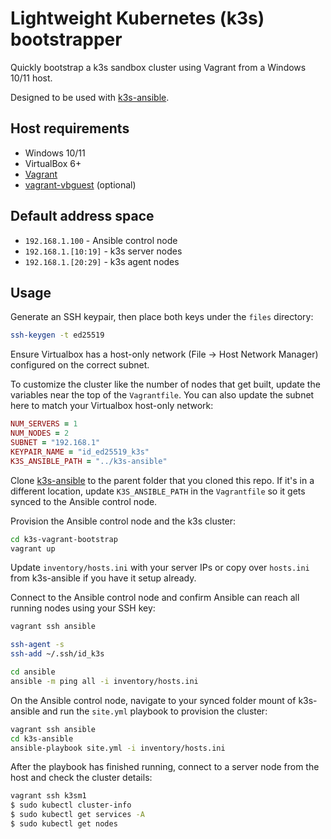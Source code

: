 # Lightweight Kubernetes (k3s) bootstrapper

Quickly bootstrap a k3s sandbox cluster using Vagrant from a Windows 10/11 host.

Designed to be used with [k3s-ansible](https://github.com/k3s-io/k3s-ansible).

## Host requirements

- Windows 10/11
- VirtualBox 6+
- [Vagrant](https://www.vagrantup.com/)
- [vagrant-vbguest](https://github.com/dotless-de/vagrant-vbguest) (optional)

## Default address space

- `192.168.1.100` - Ansible control node
- `192.168.1.[10:19]` - k3s server nodes
- `192.168.1.[20:29]` - k3s agent nodes

## Usage

Generate an SSH keypair, then place both keys under the `files` directory:

```bash
ssh-keygen -t ed25519
```

Ensure Virtualbox has a host-only network (File -> Host Network Manager) configured on the correct subnet.

To customize the cluster like the number of nodes that get built, update the variables near the top of the `Vagrantfile`. You can also update the subnet here to match your Virtualbox host-only network:

```ruby
NUM_SERVERS = 1
NUM_NODES = 2
SUBNET = "192.168.1"
KEYPAIR_NAME = "id_ed25519_k3s"
K3S_ANSIBLE_PATH = "../k3s-ansible"
```

Clone [k3s-ansible](https://github.com/k3s-io/k3s-ansible) to the parent folder that you cloned this repo. If it's in
a different location, update `K3S_ANSIBLE_PATH` in the `Vagrantfile` so it gets synced to the Ansible control node.

Provision the Ansible control node and the k3s cluster:

```bash
cd k3s-vagrant-bootstrap
vagrant up
```

Update `inventory/hosts.ini` with your server IPs or copy over `hosts.ini` from k3s-ansible if you have it setup already.

Connect to the Ansible control node and confirm Ansible can reach all running nodes using your SSH key:

```bash
vagrant ssh ansible

ssh-agent -s
ssh-add ~/.ssh/id_k3s

cd ansible
ansible -m ping all -i inventory/hosts.ini
```

On the Ansible control node, navigate to your synced folder mount of k3s-ansible and run the `site.yml` playbook to provision the cluster:

```bash
vagrant ssh ansible
cd k3s-ansible
ansible-playbook site.yml -i inventory/hosts.ini
```

After the playbook has finished running, connect to a server node from the host and check the cluster details:

```bash
vagrant ssh k3sm1
$ sudo kubectl cluster-info
$ sudo kubectl get services -A
$ sudo kubectl get nodes
```
